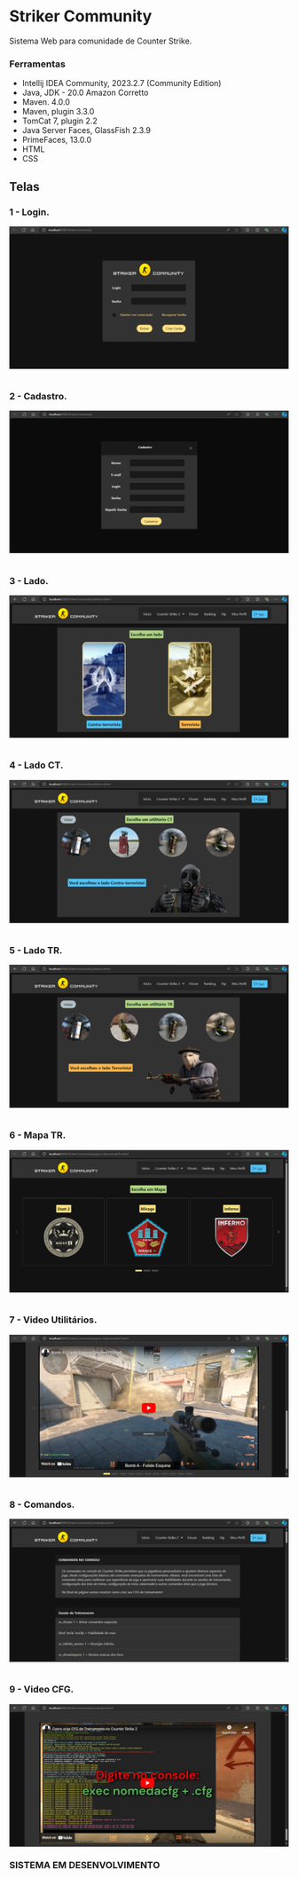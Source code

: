 # Striker Community

Sistema Web para comunidade de Counter Strike.

### Ferramentas
- Intellij IDEA Community, 2023.2.7 (Community Edition)
- Java, JDK - 20.0 Amazon Corretto
- Maven. 4.0.0
- Maven, plugin 3.3.0
- TomCat 7, plugin 2.2
- Java Server Faces, GlassFish 2.3.9
- PrimeFaces, 13.0.0
- HTML
- CSS

## Telas

### 1 - Login.
<div>
<img align="center"
<img src="\screens\1.login.png" />
</div>

#

### 2 - Cadastro.
<div>
<img align="center"
<img src="\screens\2.cadastro.png" />
</div>

#

### 3 - Lado.
<div>
<img align="center"
<img src="\screens\3.lado.png" />
</div>

#

### 4 - Lado CT.
<div>
<img align="center"
<img src="\screens\4.ladoCt.png" />
</div>

#

### 5 - Lado TR.
<div>
<img align="center"
<img src="\screens\5.ladoTr.png" />
</div>

#

### 6 - Mapa TR.
<div>
<img align="center"
<img src="\screens\6.escolherMapa.png" />
</div>

#

### 7 - Video Utilitários.
<div>
<img align="center"
<img src="\screens\7.videoUtilitarios.png" />
</div>

#

### 8 - Comandos.
<div>
<img align="center"
<img src="\screens\8.comandos.png" />
</div>

#

### 9 - Video CFG.
<div>
<img align="center"
<img src="\screens\9.videoCFG.png" />
</div>

### SISTEMA EM DESENVOLVIMENTO
